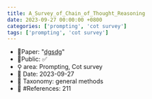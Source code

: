 ```yaml
---
title: A_Survey_of_Chain_of_Thought_Reasoning
date: 2023-09-27 00:00:00 +0800
categories: ['prompting', 'cot survey']
tags: ['prompting', 'cot survey']
---
```


- 📙Paper: "[dgsdg](dsgfdhgf)"
- 🔑Public: ✅
- ⚲ area: Prompting, Cot survey
- 📅 Date: 2023-09-27
- 🔎 Taxonomy: general methods
- 📝 #References: 211
